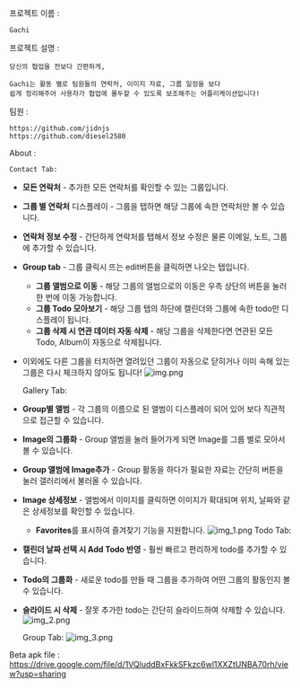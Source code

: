 프로젝트 이름 : 

    Gachi

프로젝트 설명 : 

    당신의 협업을 전보다 간편하게,
        
    Gachi는 활동 별로 팀원들의 연락처, 이미지 자료, 그룹 일정을 보다 
    쉽게 정리해주어 사용자가 협업에 몰두할 수 있도록 보조해주는 어플리케이션입니다!

팀원 :
    
    https://github.com/jidnjs
    https://github.com/diesel2580

About :
    
    Contact Tab:

- **모든 연락처** - 추가한 모든 연락처를 확인할 수 있는 그룹입니다.
- **그룹 별 연락처** 디스플레이 - 그룹을 탭하면 해당 그룹에 속한 연락처만 볼 수 있습니다.
- **연락처 정보 수정** - 간단하게 연락처를 탭해서 정보 수정은 물론 이메일, 노트, 그룹에 추가할 수 있습니다.
- **Group tab** - 그룹 클릭시 뜨는 edit버튼을 클릭하면 나오는 탭입니다.
    - **그룹 앨범으로 이동** - 해당 그룹의 앨범으로의 이동은 우측 상단의 버튼을 눌러 한 번에 이동 가능합니다.
    - **그룹 Todo 모아보기** - 해당 그룹 탭의 하단에 캘린더와 그룹에 속한 todo만 디스플레이 됩니다.
    - **그룹 삭제 시 연관 데이터 자동 삭제** - 해당 그룹을 삭제한다면 연관된 모든 Todo, Album이 자동으로 삭제됩니다.
- 이외에도 다른 그룹을 터치하면 열려있던 그룹이 자동으로 닫히거나 이미 속해 있는 그룹은 다시 체크하지 않아도 됩니다!
![img.png](img.png)

    Gallery Tab:

- **Group별 앨범** - 각 그룹의 이름으로 된 앨범이 디스플레이 되어 있어 보다 직관적으로 접근할 수 있습니다.
- **Image의 그룹화** - Group 앨범을 눌러 들어가게 되면 Image를 그룹 별로 모아서 볼 수 있습니다.
- **Group 앨범에 Image추가** - Group 활동을 하다가 필요한 자료는 간단히 버튼을 눌러 갤러리에서 불러올 수 있습니다.
- **Image 상세정보** - 앨범에서 이미지를 클릭하면 이미지가 확대되며 위치, 날짜와 같은 상세정보를 확인할 수 있습니다.
    - **Favorites**를 표시하여 즐겨찾기 기능을 지원합니다.
![img_1.png](img_1.png)
    Todo Tab:

- **캘린더 날짜 선택 시 Add Todo 반영** - 훨씬 빠르고 편리하게 todo를 추가할 수 있습니다.
- **Todo의 그룹화** - 새로운 todo를 만들 때 그룹을 추가하여 어떤 그룹의 활동인지 볼 수 있습니다.
- **슬라이드 시 삭제** - 잘못 추가한 todo는 간단히 슬라이드하여 삭제할 수 있습니다.
![img_2.png](img_2.png)

    Group Tab:
![img_3.png](img_3.png)

Beta apk file :
    https://drive.google.com/file/d/1VQluddBxFkkSFkzc6wl1XXZtUNBA70rh/view?usp=sharing